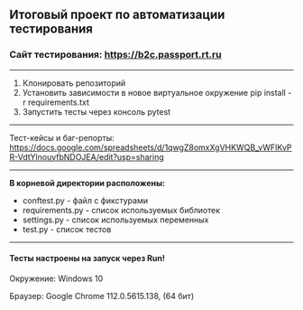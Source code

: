 ## Итоговый проект по автоматизации тестирования
### Сайт тестирования: https://b2c.passport.rt.ru
___
1. Клонировать репозиторий
2. Установить зависимости в новое виртуальное окружение pip install -r requirements.txt
3. Запустить тесты через консоль pytest
___
Тест-кейсы и баг-репорты: https://docs.google.com/spreadsheets/d/1qwgZ8omxXgVHKWQB_vWFIKvPR-VdtYlnouyfbNDOJEA/edit?usp=sharing
___

**В корневой директории расположены:**
* conftest.py - файл с фикстурами
* requirements.py - список используемых библиотек
* settings.py - список используемых переменных
* test.py - список тестов
___

#### Тесты настроены на запуск через Run!

Окружение: Windows 10

Браузер: Google Chrome 112.0.5615.138, (64 бит)
